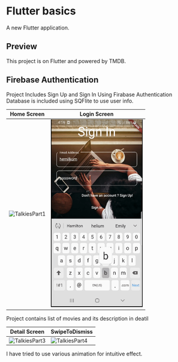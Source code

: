 # Flutter basics

A new Flutter application.

## Preview

This project is on Flutter and powered by TMDB.

## Firebase Authentication

Project Includes Sign Up and Sign In Using Firabase Authentication
Database is included using SQFlite to use user info.

| Home Screen | Login Screen |
| ------------------ | ------------------ |
| <img src="./assets/TalkiesPart1.gif" height="500" alt="TalkiesPart1"/>  | <img src="./assets/TalkiesPart2.gif" height="500" alt="TalkiesPart2"/>  |


Project contains list of movies and its description in deatil 

| Detail Screen | SwipeToDismiss |
| ------------------ | ------------------ |
| <img src="./assets/TalkiesPart3.gif" height="500" alt="TalkiesPart3"/>  | <img src="./assets/TalkiesPart4.gif" height="500" alt="TalkiesPart4"/>  |

I have tried to use various animation for intuitive effect.








